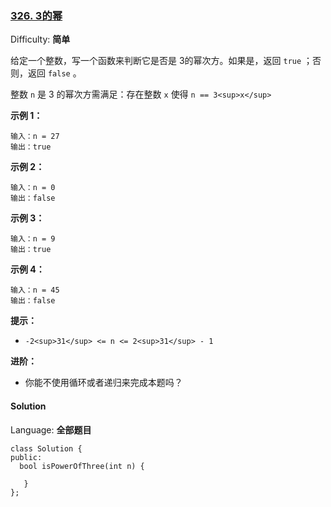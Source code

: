 ### [326\. 3的幂](https://leetcode-cn.com/problems/power-of-three/)

Difficulty: **简单**


给定一个整数，写一个函数来判断它是否是 3的幂次方。如果是，返回 `true` ；否则，返回 `false` 。

整数 `n` 是 3 的幂次方需满足：存在整数 `x` 使得 `n == 3<sup>x</sup>`

**示例 1：**

```
输入：n = 27
输出：true
```

**示例 2：**

```
输入：n = 0
输出：false
```

**示例 3：**

```
输入：n = 9
输出：true
```

**示例 4：**

```
输入：n = 45
输出：false
```

**提示：**

*   `-2<sup>31</sup> <= n <= 2<sup>31</sup> - 1`

**进阶：**

*   你能不使用循环或者递归来完成本题吗？


#### Solution

Language: **全部题目**

```全部题目
class Solution {
public:
  bool isPowerOfThree(int n) {

   }
};
```